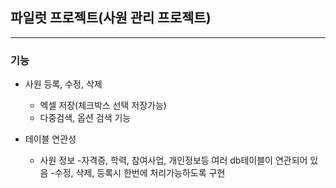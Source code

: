 ## 파일럿 프로젝트(사원 관리 프로젝트)

---

### 기능
 
- 사원 등록, 수정, 삭제
  - 엑셀 저장(체크박스 선택 저장가능)
  - 다중검색, 옵션 검색 기능
 
- 테이블 연관성
  - 사원 정보
      -자격증, 학력, 참여사업, 개인정보등 여러 db테이블이 연관되어 있음
      -수정, 삭제, 등록시 한번에 처리가능하도록 구현
      

